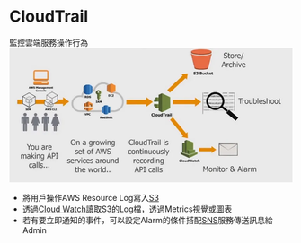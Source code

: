 # CloudTrail
監控雲端服務操作行為
![image](image/cloudtrail.webp)

* 將用戶操作AWS Resource Log寫入[S3](s3.md)
* 透過[Cloud Watch](cloudwatch.md)讀取S3的Log檔，透過Metrics視覺或圖表
* 若有要立即通知的事件，可以設定Alarm的條件搭配[SNS](./sns.md)服務傳送訊息給Admin